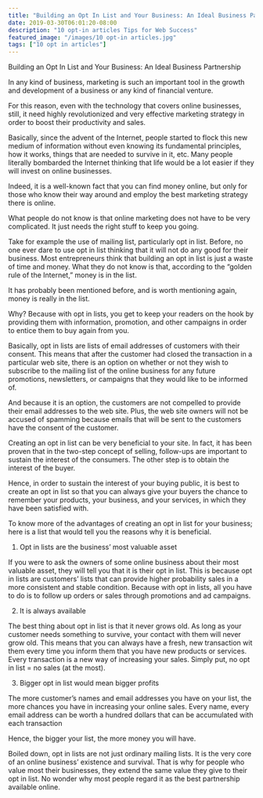 ```yaml
---
title: "Building an Opt In List and Your Business: An Ideal Business Partnership"
date: 2019-03-30T06:01:20-08:00
description: "10 opt-in articles Tips for Web Success"
featured_image: "/images/10 opt-in articles.jpg"
tags: ["10 opt in articles"]
---
```


Building an Opt In List and Your Business: An Ideal Business Partnership

In any kind of business, marketing is such an important tool in the growth and development of a business or any kind of financial venture.

For this reason, even with the technology that covers online businesses, still, it need highly revolutionized and very effective marketing strategy in order to boost their productivity and sales.

Basically, since the advent of the Internet, people started to flock this new medium of information without even knowing its fundamental principles, how it works, things that are needed to survive in it, etc. Many people literally bombarded the Internet thinking that life would be a lot easier if they will invest on online businesses.

Indeed, it is a well-known fact that you can find money online, but only for those who know their way around and employ the best marketing strategy there is online.

What people do not know is that online marketing does not have to be very complicated. It just needs the right stuff to keep you going.

Take for example the use of mailing list, particularly opt in list. Before, no one ever dare to use opt in list thinking that it will not do any good for their business. Most entrepreneurs think that building an opt in list is just a waste of time and money. What they do not know is that, according to the “golden rule of the Internet,” money is in the list.

It has probably been mentioned before, and is worth mentioning again, money is really in the list. 

Why? Because with opt in lists, you get to keep your readers on the hook by providing them with information, promotion, and other campaigns in order to entice them to buy again from you.

Basically, opt in lists are lists of email addresses of customers with their consent. This means that after the customer had closed the transaction in a particular web site, there is an option on whether or not they wish to subscribe to the mailing list of the online business for any future promotions, newsletters, or campaigns that they would like to be informed of.

And because it is an option, the customers are not compelled to provide their email addresses to the web site. Plus, the web site owners will not be accused of spamming because emails that will be sent to the customers have the consent of the customer.

Creating an opt in list can be very beneficial to your site. In fact, it has been proven that in the two-step concept of selling, follow-ups are important to sustain the interest of the consumers. The other step is to obtain the interest of the buyer.

Hence, in order to sustain the interest of your buying public, it is best to create an opt in list so that you can always give your buyers the chance to remember your products, your business, and your services, in which they have been satisfied with.

To know more of the advantages of creating an opt in list for your business; here is a list that would tell you the reasons why it is beneficial.

1. Opt in lists are the business’ most valuable asset

If you were to ask the owners of some online business about their most valuable asset, they will tell you that it is their opt in list. This is because opt in lists are customers’ lists that can provide higher probability sales in a more consistent and stable condition. Because with opt in lists, all you have to do is to follow up orders or sales through promotions and ad campaigns.

2. It is always available

The best thing about opt in list is that it never grows old. As long as your customer needs something to survive, your contact with them will never grow old. This means that you can always have a fresh, new transaction wit them every time you inform them that you have new products or services. Every transaction is a new way of increasing your sales. Simply put, no opt in list = no sales (at the most).

3. Bigger opt in list would mean bigger profits

The more customer’s names and email addresses you have on your list, the more chances you have in increasing your online sales. Every name, every email address can be worth a hundred dollars that can be accumulated with each transaction

Hence, the bigger your list, the more money you will have.

Boiled down, opt in lists are not just ordinary mailing lists. It is the very core of an online business’ existence and survival. That is why for people who value most their businesses, they extend the same value they give to their opt in list. No wonder why most people regard it as the best partnership available online.

